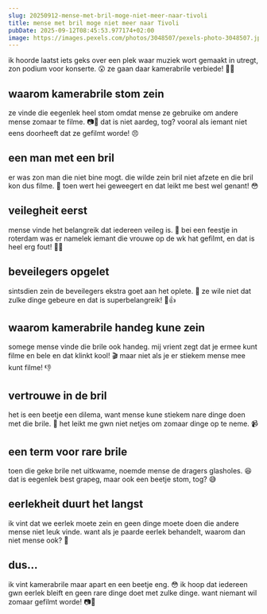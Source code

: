 ```yaml
---
slug: 20250912-mense-met-bril-moge-niet-meer-naar-tivoli
title: mense met bril moge niet meer naar Tivoli
pubDate: 2025-09-12T08:45:53.977174+02:00
image: https://images.pexels.com/photos/3048507/pexels-photo-3048507.jpeg
---
```

ik hoorde laatst iets geks over een plek waar muziek wort gemaakt in utregt, zon podium voor konserte. 😮 ze gaan daar kamerabrile verbiede! 🙅📸

## waarom kamerabrile stom zein
ze vinde die eegenlek heel stom omdat mense ze gebruike om andere mense zomaar te filme. 📷🚫 dat is niet aardeg, tog? vooral als iemant niet eens doorheeft dat ze gefilmt worde! 😠

## een man met een bril
er was zon man die niet bine mogt. die wilde zein bril niet afzete en die bril kon dus filme. 🙈 toen wert hei geweegert en dat leikt me best wel genant! 😳

## veilegheit eerst
mense vinde het belangreik dat iedereen veileg is. 👮 bei een feestje in roterdam was er namelek iemant die vrouwe op de wk hat gefilmt, en dat is heel erg fout! 🚫🚽

## beveilegers opgelet
sintsdien zein de beveilegers ekstra goet aan het oplete. 👀 ze wile niet dat zulke dinge gebeure en dat is superbelangreik! 🎉👍

## waarom kamerabrile handeg kune zein
somege mense vinde die brile ook handeg. mij vrient zegt dat je ermee kunt filme en bele en dat klinkt kool! 🎬 maar niet als je er stiekem mense mee kunt filme! 👎

## vertrouwe in de bril
het is een beetje een dilema, want mense kune stiekem nare dinge doen met die brile. 🤔 het leikt me gwn niet netjes om zomaar dinge op te neme. 📹

## een term voor rare brile
toen die geke brile net uitkwame, noemde mense de dragers glasholes. 😆 dat is eegenlek best grapeg, maar ook een beetje stom, tog? 😅

## eerlekheit duurt het langst
ik vint dat we eerlek moete zein en geen dinge moete doen die andere mense niet leuk vinde. want als je paarde eerlek behandelt, waarom dan niet mense ook? 🐴

## dus...
ik vint kamerabrile maar apart en een beetje eng. 😳 ik hoop dat iedereen gwn eerlek bleift en geen rare dinge doet met zulke dinge. want niemant wil zomaar gefilmt worde! 📷🙅
